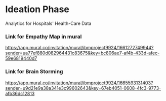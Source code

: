 # Ideation Phase 
Analytics for Hospitals' Health-Care Data

### Link for Empathy Map in mural
https://app.mural.co/invitation/mural/ibmproject9924/1661272749944?sender=ua77ef880d082964431c83675&key=bc806ae7-af4b-433d-afec-59e6819440d7
### Link for Brain Storming
https://app.mural.co/invitation/mural/ibmproject9924/1665593131403?sender=u9d21e9a38a341e3c99602643&key=67eb4051-0608-4fc3-9773-afb36dc12813
